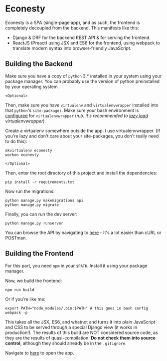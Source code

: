 # Econesty

Econesty is a SPA (single-page app), and as such, the frontend is completely decoupled from the backend. This manifests like this:

  - Django & DRF for the backend REST API & for serving the frontend.
  - ReactJS (Preact) using JSX and ES6 for the frontend, using webpack to translate modern syntax into browser-friendly JavaScript.

## Building the Backend

Make sure you have a copy of `python` 3.* installed in your system using your package manager. You can probably use the version of python preinstalled by your operating system.

`<Optional>`

Then, make sure you have `virtualenv` and `virtualenvwrapper` installed into that `python`'s `site-packages`. Make sure your bash environment is [configured](http://virtualenvwrapper.readthedocs.io/en/latest/install.html) for `virtualenvwrapper` (*n.b. it's recommended to [lazy load](https://arongriffis.com/2012/04/24/dynamic-virtualenvwrapper) virtualenvwrapper*).

Create a virtualenv somewhere outside the app. I use virtualenvwrapper. (If you're lazy and don't care about your site-packages, you don't really need to do this):

    mkvirtualenv econesty
    workon econesty
    
`</Optional>`

Then, enter the root directory of this project and install the dependencies:

    pip install -r requirements.txt

Now run the migrations:

    python manage.py makemigrations api
    python manage.py migrate
    
Finally, you can run the dev server:

    python manage.py runserver
    
You can browse the API by navigating to [here](http://localhost:8000/api) - It's a lot easier than cURL or POSTman.

## Building the Frontend

For this part, you need `npm` in your `$PATH`. Install it using your package manager.

Now, we build the frontend:

    npm run build

Or if you're like me:

    export PATH="node_modules/.bin:$PATH" # this goes in bash config
    webpack -p

This takes all the JSX, ES6, and whatnot and turns it into plain JavaScript and CSS to be served through a special Django view (it works in production!). The results of this build are NOT considered source code, as they are the results of quasi-compilation. **Do not check them into source control**, although they should already be in the `.gitignore`.

Navigate to [here](http://localhost:8000/) to open the app.